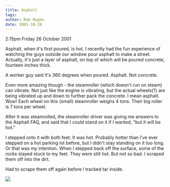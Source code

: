 ```yaml
---
title: Asphalt
tags: 
author: Rob Nugen
date: 2001-10-26
---
```


<p class=date>2:15pm Friday 26 October 2001</p>

<p>Asphalt, when it's first poured, is hot.  I
recently had the fun experience of watching the guys
outside our window pour asphalt to make a street. 
Actually, it's just a layer of asphalt, on top of
which will be poured concrete, fourteen inches
thick.</p>

<p>A worker guy said it's 360 degrees when poured. 
Asphalt.  Not concrete.</p>

<p>Even more amazing though - the steamroller (which
doesn't run on steam) can vibrate.  Not just like the
engine is vibrating, but the actual wheels(?) are
being vibrated up and down to further pack the
concrete.  I mean asphalt.  Wow!  Each wheel on this
(small) steamroller weighs 4 tons.  Their big roller
is 7 tons per wheel.</p>

<p>After it was steamrolled, the steamroller driver
was giving me answers to the Asphalt FAQ, and said
that I could stand on it if I wanted, "but it will be
hot."</p>

<p>I stepped onto it with both feet.  It was hot. 
Probably hotter than I've ever stepped on a hot
parking lot before, but I didn't stay standing on it
too long.  Or that was my intention.  When I stepped
back off the surface, some of the rocks stayed stuck
to my feet.  They were still hot.  But not so bad.  I
scraped them off into the dirt.</p>

<p>Had to scrape them off again before I tracked tar
inside.</p>

<p><img src="/images/rob/wL-ROB.gif"/></p>
